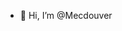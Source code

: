 - 👋 Hi, I’m @Mecdouver


<!---
Mecdouver/Mecdouver is a ✨ special ✨ repository because its `README.md` (this file) appears on your GitHub profile.
You can click the Preview link to take a look at your changes.
--->
